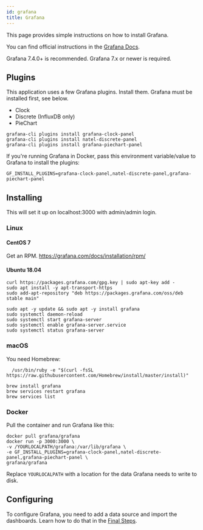 ```yaml
---
id: grafana
title: Grafana
---
```



This page provides simple instructions on how to install Grafana.

You can find official instructions in the [Grafana Docs](https://grafana.com/docs/grafana/latest/installation/).

Grafana 7.4.0+ is recommended. Grafana 7.x or newer is required.

## Plugins

This application uses a few Grafana plugins. Install them. Grafana must be installed first, see below.

- Clock
- Discrete (InfluxDB only)
- PieChart

```
grafana-cli plugins install grafana-clock-panel
grafana-cli plugins install natel-discrete-panel
grafana-cli plugins install grafana-piechart-panel
```

If you're running Grafana in Docker, pass this environment variable/value to Grafana to install the plugins:
```
GF_INSTALL_PLUGINS=grafana-clock-panel,natel-discrete-panel,grafana-piechart-panel
```

## Installing

This will set it up on localhost:3000 with admin/admin login.

### Linux

#### CentOS 7

Get an RPM. https://grafana.com/docs/installation/rpm/

#### Ubuntu 18.04
```
curl https://packages.grafana.com/gpg.key | sudo apt-key add -
sudo apt install -y apt-transport-https
sudo add-apt-repository "deb https://packages.grafana.com/oss/deb stable main"

sudo apt -y update && sudo apt -y install grafana
sudo systemctl daemon-reload
sudo systemctl start grafana-server
sudo systemctl enable grafana-server.service
sudo systemctl status grafana-server
```

### macOS

You need Homebrew:
```
  /usr/bin/ruby -e "$(curl -fsSL https://raw.githubusercontent.com/Homebrew/install/master/install)"
```
```
brew install grafana
brew services restart grafana
brew services list
```

### Docker

Pull the container and run Grafana like this:

```
docker pull grafana/grafana
docker run -p 3000:3000 \
-v /YOURLOCALPATH/grafana:/var/lib/grafana \
-e GF_INSTALL_PLUGINS=grafana-clock-panel,natel-discrete-panel,grafana-piechart-panel \
grafana/grafana
```

Replace `YOURLOCALPATH` with a location for the data Grafana needs to write to disk.

## Configuring

To configure Grafana, you need to add a data source and import the dashboards.
Learn how to do that in the [Final Steps](../install/finish).
